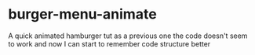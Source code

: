 # burger-menu-animate
A quick animated hamburger tut as a previous one the code doesn't seem to work and now I can start to remember code structure better
